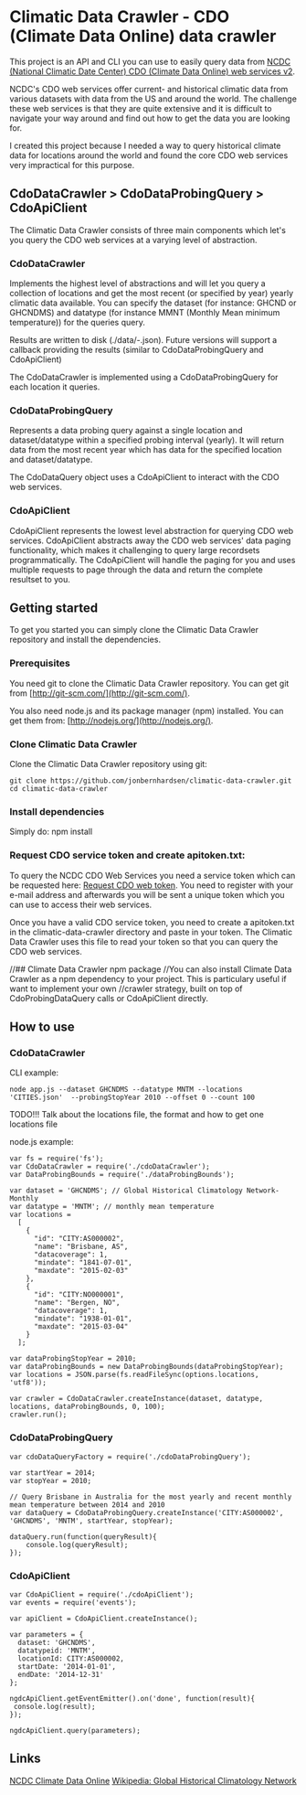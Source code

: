 # Climatic Data Crawler - CDO (Climate Data Online) data crawler
This project is an API and CLI you can use to easily query data
from [NCDC (National Climatic Date Center) CDO (Climate Data Online) web services v2](https://www.ncdc.noaa.gov/cdo-web/webservices/v2).

NCDC's CDO web services offer current- and historical climatic data from various datasets with data
from the US and around the world. The challenge these web services is that they are quite extensive and it
is difficult to navigate your way around and find out how to get the data you are looking for.

I created this project because I needed a way to query historical climate data for locations
 around the world and found the core CDO web services very impractical for this purpose. 

## CdoDataCrawler > CdoDataProbingQuery > CdoApiClient
The Climatic Data Crawler consists of three main components which let's you query the CDO web
services at a varying level of abstraction. 

### CdoDataCrawler
Implements the highest level of abstractions and will let you query a collection 
of locations and get the most recent (or specified by year) yearly climatic data available. You can
specify the dataset (for instance: GHCND or GHCNDMS) and datatype (for instance MMNT (Monthly Mean minimum temperature)) 
for the queries query. 

Results are written to disk (./data/<dataset>-<datatype>.json). Future versions will support a callback 
providing the results (similar to CdoDataProbingQuery and CdoApiClient)

The CdoDataCrawler is implemented using a CdoDataProbingQuery for each location it queries.

### CdoDataProbingQuery
Represents a data probing query against a single location and dataset/datatype within a specified probing interval (yearly).
It will return data from the most recent year which has data for the specified location and dataset/datatype. 

The CdoDataQuery object uses a CdoApiClient to interact with the CDO web services.

### CdoApiClient
CdoApiClient represents the lowest level abstraction for querying CDO web services. CdoApiClient abstracts
away the CDO web services' data paging functionality, which makes it challenging to query large recordsets 
programmatically. The CdoApiClient will handle the paging for you and uses multiple requests to page through
the data and return the complete resultset to you.

## Getting started
To get you started you can simply clone the Climatic Data Crawler repository and install the dependencies.

### Prerequisites
You need git to clone the Climatic Data Crawler repository. You can get git from
[http://git-scm.com/](http://git-scm.com/).

You also need node.js and its package manager (npm) installed. You can get them from: [http://nodejs.org/](http://nodejs.org/).

### Clone Climatic Data Crawler

Clone the Climatic Data Crawler repository using git:

```
git clone https://github.com/jonbernhardsen/climatic-data-crawler.git
cd climatic-data-crawler
```

### Install dependencies

Simply do: npm install

### Request CDO service token and create apitoken.txt:
To query the NCDC CDO Web Services you need a service token which can be requested here: [Request CDO web token](https://www.ncdc.noaa.gov/cdo-web/token).
You need to register with your e-mail address and afterwards you will be sent a unique token which you can use to access their web services.

Once you have a valid CDO service token, you need to create a apitoken.txt in the climatic-data-crawler directory and paste in your token. The 
Climatic Data Crawler uses this file to read your token so that you can query the CDO web services.

//## Climate Data Crawler npm package
//You can also install Climate Data Crawler as a npm dependency to your project. This is particulary useful if want to implement your own 
//crawler strategy, built on top of CdoProbingDataQuery calls or CdoApiClient directly. 

## How to use

### CdoDataCrawler
CLI example:
```
node app.js --dataset GHCNDMS --datatype MNTM --locations 'CITIES.json'  --probingStopYear 2010 --offset 0 --count 100
```




TODO!!! Talk about the locations file, the format and how to get one locations file





node.js example:
```
var fs = require('fs');
var CdoDataCrawler = require('./cdoDataCrawler');
var DataProbingBounds = require('./dataProbingBounds');

var dataset = 'GHCNDMS'; // Global Historical Climatology Network-Monthly
var datatype = 'MNTM'; // monthly mean temperature
var locations = 
  [
    {
      "id": "CITY:AS000002",
      "name": "Brisbane, AS",
      "datacoverage": 1,
      "mindate": "1841-07-01",
      "maxdate": "2015-02-03"
    },
    {
      "id": "CITY:NO000001",
      "name": "Bergen, NO",
      "datacoverage": 1,
      "mindate": "1938-01-01",
      "maxdate": "2015-03-04"
    }
  ];

var dataProbingStopYear = 2010;
var dataProbingBounds = new DataProbingBounds(dataProbingStopYear);
var locations = JSON.parse(fs.readFileSync(options.locations, 'utf8'));

var crawler = CdoDataCrawler.createInstance(dataset, datatype, locations, dataProbingBounds, 0, 100);
crawler.run();
```

### CdoDataProbingQuery
```
var cdoDataQueryFactory = require('./cdoDataProbingQuery');

var startYear = 2014;
var stopYear = 2010;

// Query Brisbane in Australia for the most yearly and recent monthly mean temperature between 2014 and 2010 
var dataQuery = CdoDataProbingQuery.createInstance('CITY:AS000002', 'GHCNDMS', 'MNTM', startYear, stopYear);

dataQuery.run(function(queryResult){
    console.log(queryResult);
});

```

### CdoApiClient
```
var CdoApiClient = require('./cdoApiClient');
var events = require('events');

var apiClient = CdoApiClient.createInstance();
    
var parameters = {
  dataset: 'GHCNDMS',
  datatypeid: 'MNTM',
  locationId: CITY:AS000002,
  startDate: '2014-01-01',
  endDate: '2014-12-31'
};
  
ngdcApiClient.getEventEmitter().on('done', function(result){
 console.log(result);
});

ngdcApiClient.query(parameters);
```

## Links
[NCDC Climate Data Online](https://www.ncdc.noaa.gov/cdo-web)
[Wikipedia: Global Historical Climatology Network](http://en.wikipedia.org/wiki/Global_Historical_Climatology_Network)
